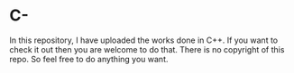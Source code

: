 # C-
In this repository, I have uploaded the works done in C++.  If you want to check it out then you are welcome to do that. There is no copyright of this repo. So feel free to do anything you want.
